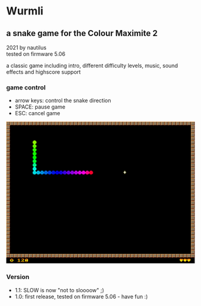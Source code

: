 # Wurmli
## a snake game for the Colour Maximite 2

2021 by nautilus\
tested on firmware 5.06

a classic game including intro, different difficulty levels, music, sound effects and highscore support

### game control
- arrow keys: control the snake direction
- SPACE: pause game
- ESC: cancel game

![screenshot](screenshot.png)

### Version
- 1.1: SLOW is now "not to sloooow" ;)
- 1.0: first release, tested on firmware 5.06 - have fun :)
